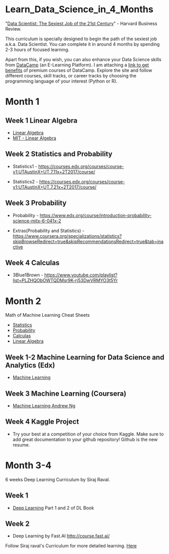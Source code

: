 # Learn_Data_Science_in_4_Months

"[Data Scientist: The Sexiest Job of the 21st Century](https://hbr.org/2012/10/data-scientist-the-sexiest-job-of-the-21st-century)" - Harvard Business Review.

This curriculum is specially designed to begin the path of the sexiest job a.k.a. Data Scientist. You can complete it in around 4 months by spending 2-3 hours of focused learning.

Apart from this, if you wish, you can also enhance your Data Science skills from [DataCamp](https://www.datacamp.com/) (an E-Learning Platform). I am attaching a [link to get benefits](https://docs.microsoft.com/en-us/visualstudio/subscriptions/vs-datacamp) of premium courses of DataCamp. Explore the site and follow different courses, skill tracks, or career tracks by choosing the programming language of your interest (Python or R).
# Month 1

## Week 1 Linear Algebra

* [Linear Algebra](https://www.youtube.com/watch?v=kjBOesZCoqc&index=1&list=PLZHQObOWTQDPD3MizzM2xVFitgF8hE_ab) 
* [MIT - Linear Algebra](https://ocw.mit.edu/courses/mathematics/18-06-linear-algebra-spring-2010/)

## Week 2 Statistics and Probability

* Statistics1 - https://courses.edx.org/courses/course-v1:UTAustinX+UT.7.11x+2T2017/course/  

* Statistics2 - https://courses.edx.org/courses/course-v1:UTAustinX+UT.7.21x+2T2017/course/


## Week 3 Probability

* Probability - https://www.edx.org/course/introduction-probability-science-mitx-6-041x-2

* Extras(Probability and Statistics) - https://www.coursera.org/specializations/statistics?skipBrowseRedirect=true&skipRecommendationsRedirect=true&tab=inactive

## Week 4 Calculas

* 3Blue1Brown - https://www.youtube.com/playlist?list=PLZHQObOWTQDMsr9K-rj53DwVRMYO3t5Yr

# Month 2

Math of Machine Learning Cheat Sheets

* [Statistics](http://web.mit.edu/~csvoss/Public/usabo/stats_handout.pdf)
* [Probability](https://static1.squarespace.com/static/54bf3241e4b0f0d81bf7ff36/t/55e9494fe4b011aed10e48e5/1441352015658/probability_cheatsheet.pdf)
* [Calculas](http://tutorial.math.lamar.edu/pdf/Calculus_Cheat_Sheet_All.pdf)
* [Linear Algebra](https://www.souravsengupta.com/cds2016/lectures/Savov_Notes.pdf)

## Week 1-2 Machine Learning for Data Science and Analytics (Edx)

* [Machine Learning](https://courses.edx.org/courses/course-v1:ColumbiaX+DS102X+2T2018/course/)

## Week 3 Machine Learning (Coursera)

* [Machine Learning Andrew Ng](https://www.coursera.org/learn/machine-learning)

## Week 4 Kaggle Project

* Try your best at a competition of your choice from Kaggle. Make sure to add great documentation to your github repository! Github is the new resume.

# Month 3-4
6 weeks Deep Learning Curriculum by Siraj Raval. 

## Week 1 

* [Deep Learning](https://www.deeplearningbook.org/) Part 1 and 2 of DL Book
 
## Week 2
* Deep Learning by Fast.AI http://course.fast.ai/ 

Follow Siraj raval's Curriculum for more detailed learning. [Here](https://github.com/llSourcell/Learn_Deep_Learning_in_6_Weeks) 
